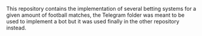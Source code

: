 This repository contains the implementation of several betting systems for a given amount
of football matches, the Telegram folder was meant to be used to implement a bot but it was 
used finally in the other repository instead.
